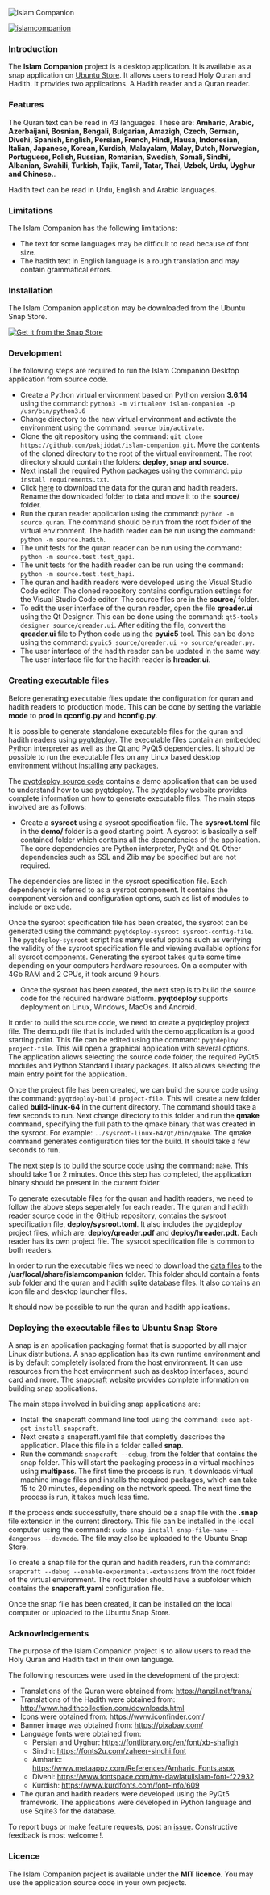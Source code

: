 ![Islam Companion](https://pakjiddat.netlify.app/static/b7da167c6d12debdc92aff487e784039/f8915/islamcompanion.png)

[![islamcompanion](https://snapcraft.io/islamcompanion/badge.svg)](https://snapcraft.io/islamcompanion)

### Introduction

The **Islam Companion** project is a desktop application. It is available as a snap application on [Ubuntu Store](https://snapcraft.io/islamcompanion). It allows users to read Holy Quran and Hadith. It provides two applications. A Hadith reader and a Quran reader.

### Features

The Quran text can be read in 43 languages. These are: **Amharic, Arabic, Azerbaijani, Bosnian, Bengali, Bulgarian, Amazigh, Czech, German, Divehi, Spanish, English, Persian, French, Hindi, Hausa, Indonesian, Italian, Japanese, Korean, Kurdish, Malayalam, Malay, Dutch, Norwegian, Portuguese, Polish, Russian, Romanian, Swedish, Somali, Sindhi, Albanian, Swahili, Turkish, Tajik, Tamil, Tatar, Thai, Uzbek, Urdu, Uyghur and Chinese.**.
  
Hadith text can be read in Urdu, English and Arabic languages.

### Limitations

The Islam Companion has the following limitations:

* The text for some languages may be difficult to read because of font size.
* The hadith text in English language is a rough translation and may contain grammatical errors.

### Installation
The Islam Companion application may be downloaded from the Ubuntu Snap Store.

[![Get it from the Snap Store](https://snapcraft.io/static/images/badges/en/snap-store-white.svg)](https://snapcraft.io/islamcompanion)

### Development

The following steps are required to run the Islam Companion Desktop application from source code.

* Create a Python virtual environment based on Python version **3.6.14** using the command: `python3 -m virtualenv islam-companion -p /usr/bin/python3.6`
* Change directory to the new virtual environment and activate the environment using the command: `source bin/activate`.
* Clone the git repository using the command: `git clone https://github.com/pakjiddat/islam-companion.git`. Move the contents of the cloned directory to the root of the virtual environment. The root directory should contain the folders: **deploy, snap and source**.
* Next install the required Python packages using the command: `pip install requirements.txt`.
* Click [here](https://drive.google.com/file/d/1NMHSFYVgTPDGI43vrnuZShmhUPisktkN/view?usp=sharing) to download the data for the quran and hadith readers. Rename the downloaded folder to data and move it to the **source/** folder.
* Run the quran reader application using the command: `python -m source.quran`. The command should be run from the root folder of the virtual environment. The hadith reader can be run using the command: `python -m source.hadith`.
* The unit tests for the quran reader can be run using the command: `python -m source.test.test_qapi`.
* The unit tests for the hadith reader can be run using the command: `python -m source.test.test_hapi`.
* The quran and hadith readers were developed using the Visual Studio Code editor. The cloned repository contains configuration settings for the Visual Studio Code editor. The source files are in the **source/** folder.
* To edit the user interface of the quran reader, open the file **qreader.ui** using the Qt Designer. This can be done using the command: `qt5-tools designer source/qreader.ui`. After editing the file, convert the **qreader.ui** file to Python code using the **pyuic5** tool. This can be done using the command: `pyuic5 source/qreader.ui -o source/qreader.py`.
* The user interface of the hadith reader can be updated in the same way. The user interface file for the hadith reader is **hreader.ui**.

### Creating executable files

Before generating executable files update the configuration for quran and hadith readers to production mode. This can be done by setting the variable **mode** to **prod** in **qconfig.py** and **hconfig.py**.

It is possible to generate standalone executable files for the quran and hadith readers using [pyqtdeploy](https://www.riverbankcomputing.com/static/Docs/pyqtdeploy/index.html). The executable files contain an embedded Python interpreter as well as the Qt and PyQt5 dependencies. It should be possible to run the executable files on any Linux based desktop environment without installing any packages.

The [pyqtdeploy source code](https://pypi.org/project/pyqtdeploy/) contains a demo application that can be used to understand how to use pyqtdeploy. The pyqtdeploy website provides complete information on how to generate executable files. The main steps involved are as follows:

* Create a **sysroot** using a sysroot specification file. The **sysroot.toml** file in the **demo/** folder is a good starting point. A sysroot is basically a self contained folder which contains all the dependencies of the application. The core dependencies are Python interpreter, PyQt and Qt. Other dependencies such as SSL and Zlib may be specified but are not required.

The dependencies are listed in the sysroot specification file. Each dependency is referred to as a sysroot component. It contains the component version and configuration options, such as list of modules to include or exclude.

Once the sysroot specification file has been created, the sysroot can be generated using the command: `pyqtdeploy-sysroot sysroot-config-file`. The `pyqtdeploy-sysroot` script has many useful options such as verifying the validity of the sysroot specification file and viewing available options for all sysroot components. Generating the sysroot takes quite some time depending on your computers hardware resources. On a computer with 4Gb RAM and 2 CPUs, it took around 9 hours.

* Once the sysroot has been created, the next step is to build the source code for the required hardware platform. **pyqtdeploy** supports deployment on Linux, Windows, MacOs and Android.

It order to build the source code, we need to create a pyqtdeploy project file. The demo.pdt file that is included with the demo application is a good starting point. This file can be edited using the command: `pyqtdeploy project-file`. This will open a graphical application with several options. The application allows selecting the source code folder, the required PyQt5 modules and Python Standard Library packages. It also allows selecting the main entry point for the application.

Once the project file has been created, we can build the source code using the command: `pyqtdeploy-build project-file`. This will create a new folder called **build-linux-64** in the current directory. The command should take a few seconds to run. Next change directory to this folder and run the **qmake** command, specifying the full path to the qmake binary that was created in the sysroot. For example: `../sysroot-linux-64/Qt/bin/qmake`. The qmake command generates configuration files for the build. It should take a few seconds to run.

The next step is to build the source code using the command: `make`. This should take 1 or 2 minutes. Once this step has completed, the application binary should be present in the current folder.

To generate executable files for the quran and hadith readers, we need to follow the above steps seperately for each reader. The quran and hadith reader source code in the GitHub repository, contains the sysroot specification file, **deploy/sysroot.toml**. It also includes the pyqtdeploy project files, which are: **deploy/qreader.pdf** and **deploy/hreader.pdt**. Each reader has its own project file. The sysroot specification file is common to both readers.

In order to run the executable files we need to download the [data files](https://drive.google.com/file/d/1NMHSFYVgTPDGI43vrnuZShmhUPisktkN/view?usp=sharing) to the **/usr/local/share/islamcompanion** folder. This folder should contain a fonts sub folder and the quran and hadith sqlite database files. It also contains an icon file and desktop launcher files.

It should now be possible to run the quran and hadith applications.

### Deploying the executable files to Ubuntu Snap Store

A snap is an application packaging format that is supported by all major Linux distributions. A snap application has its own runtime environment and is by default completely isolated from the host environment. It can use resources from the host environment such as desktop interfaces, sound card and more. The [snapcraft website](https://snapcraft.io/docs/getting-started) provides complete information on building snap applications.

The main steps involved in building snap applications are:

* Install the snapcraft command line tool using the command: `sudo apt-get install snapcraft`.
* Next create a snapcraft.yaml file that completly describes the application. Place this file in a folder called **snap**.
* Run the command: `snapcraft --debug`, from the folder that contains the snap folder. This will start the packaging process in a virtual machines using **multipass**. The first time the process is run, it downloads virtual machine image files and installs the required packages, which can take 15 to 20 minutes, depending on the network speed. The next time the process is run, it takes much less time.

If the process ends successfully, there should be a snap file with the **.snap** file extension in the current directory. This file can be installed in the local computer using the command: `sudo snap install snap-file-name --dangerous --devmode`. The file may also be uploaded to the Ubuntu Snap Store.

To create a snap file for the quran and hadith readers, run the command: `snapcraft --debug --enable-experimental-extensions` from the root folder of the virtual environment. The root folder should have a subfolder which contains the **snapcraft.yaml** configuration file.

Once the snap file has been created, it can be installed on the local computer or uploaded to the Ubuntu Snap Store.

### Acknowledgements

The purpose of the Islam Companion project is to allow users to read the Holy Quran and Hadith text in their own language.

The following resources were used in the development of the project:

* Translations of the Quran were obtained from: https://tanzil.net/trans/
* Translations of the Hadith were obtained from: http://www.hadithcollection.com/downloads.html
* Icons were obtained from: https://www.iconfinder.com/
* Banner image was obtained from: https://pixabay.com/
* Language fonts were obtained from:
  * Persian and Uyghur: https://fontlibrary.org/en/font/xb-shafigh
  * Sindhi: https://fonts2u.com/zaheer-sindhi.font
  * Amharic: https://www.metaappz.com/References/Amharic_Fonts.aspx
  * Divehi: https://www.fontspace.com/mv-dawlatulislam-font-f22932
  * Kurdish: https://www.kurdfonts.com/font-info/609
* The quran and hadith readers were developed using the PyQt5 framework. The applications were developed in Python language and use Sqlite3 for the database.

To report bugs or make feature requests, post an [issue](https://github.com/pakjiddat/islam-companion/issues). Constructive feedback is most welcome !.

### Licence 

The Islam Companion project is available under the **MIT licence**. You may use the application source code in your own projects.
